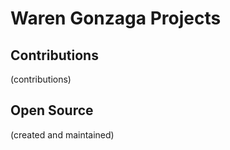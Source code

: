 # Waren Gonzaga Projects

## Contributions

(contributions)

## Open Source

(created and maintained)
